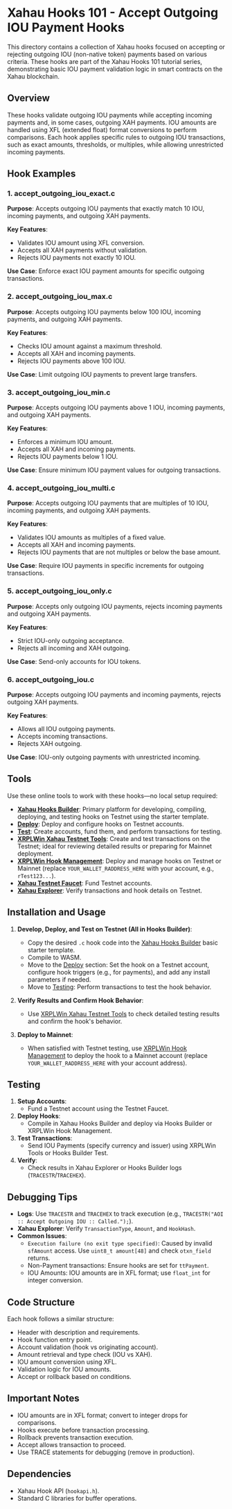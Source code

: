 # Xahau Hooks 101 - Accept Outgoing IOU Payment Hooks

This directory contains a collection of Xahau hooks focused on accepting or rejecting outgoing IOU (non-native token) payments based on various criteria. These hooks are part of the Xahau Hooks 101 tutorial series, demonstrating basic IOU payment validation logic in smart contracts on the Xahau blockchain.

## Overview

These hooks validate outgoing IOU payments while accepting incoming payments and, in some cases, outgoing XAH payments. IOU amounts are handled using XFL (extended float) format conversions to perform comparisons. Each hook applies specific rules to outgoing IOU transactions, such as exact amounts, thresholds, or multiples, while allowing unrestricted incoming payments.

## Hook Examples

### 1. accept_outgoing_iou_exact.c
**Purpose**: Accepts outgoing IOU payments that exactly match 10 IOU, incoming payments, and outgoing XAH payments.

**Key Features**:
- Validates IOU amount using XFL conversion.
- Accepts all XAH payments without validation.
- Rejects IOU payments not exactly 10 IOU.

**Use Case**: Enforce exact IOU payment amounts for specific outgoing transactions.

### 2. accept_outgoing_iou_max.c
**Purpose**: Accepts outgoing IOU payments below 100 IOU, incoming payments, and outgoing XAH payments.

**Key Features**:
- Checks IOU amount against a maximum threshold.
- Accepts all XAH and incoming payments.
- Rejects IOU payments above 100 IOU.

**Use Case**: Limit outgoing IOU payments to prevent large transfers.

### 3. accept_outgoing_iou_min.c
**Purpose**: Accepts outgoing IOU payments above 1 IOU, incoming payments, and outgoing XAH payments.

**Key Features**:
- Enforces a minimum IOU amount.
- Accepts all XAH and incoming payments.
- Rejects IOU payments below 1 IOU.

**Use Case**: Ensure minimum IOU payment values for outgoing transactions.

### 4. accept_outgoing_iou_multi.c
**Purpose**: Accepts outgoing IOU payments that are multiples of 10 IOU, incoming payments, and outgoing XAH payments.

**Key Features**:
- Validates IOU amounts as multiples of a fixed value.
- Accepts all XAH and incoming payments.
- Rejects IOU payments that are not multiples or below the base amount.

**Use Case**: Require IOU payments in specific increments for outgoing transactions.

### 5. accept_outgoing_iou_only.c
**Purpose**: Accepts only outgoing IOU payments, rejects incoming payments and outgoing XAH payments.

**Key Features**:
- Strict IOU-only outgoing acceptance.
- Rejects all incoming and XAH outgoing.

**Use Case**: Send-only accounts for IOU tokens.

### 6. accept_outgoing_iou.c
**Purpose**: Accepts outgoing IOU payments and incoming payments, rejects outgoing XAH payments.

**Key Features**:
- Allows all IOU outgoing payments.
- Accepts incoming transactions.
- Rejects XAH outgoing.

**Use Case**: IOU-only outgoing payments with unrestricted incoming.

## Tools

Use these online tools to work with these hooks—no local setup required:
- **[Xahau Hooks Builder](https://hooks-builder.xrpl.org/develop)**: Primary platform for developing, compiling, deploying, and testing hooks on Testnet using the starter template.
- **[Deploy](https://hooks-builder.xrpl.org/deploy)**: Deploy and configure hooks on Testnet accounts.
- **[Test](https://hooks-builder.xrpl.org/test)**: Create accounts, fund them, and perform transactions for testing.
- **[XRPLWin Xahau Testnet Tools](https://xahau-testnet.xrplwin.com/tools)**: Create and test transactions on the Testnet; ideal for reviewing detailed results or preparing for Mainnet deployment.
- **[XRPLWin Hook Management](https://xahau-testnet.xrplwin.com/account/YOUR_WALLET_RADDRESS_HERE/manage/hooks)**: Deploy and manage hooks on Testnet or Mainnet (replace `YOUR_WALLET_RADDRESS_HERE` with your account, e.g., `rTest123...`).
- **[Xahau Testnet Faucet](https://xahau-test.net/faucet)**: Fund Testnet accounts.
- **[Xahau Explorer](https://test.xahauexplorer.com/en)**: Verify transactions and hook details on Testnet.

## Installation and Usage

1. **Develop, Deploy, and Test on Testnet (All in Hooks Builder)**:
   - Copy the desired `.c` hook code into the [Xahau Hooks Builder](https://hooks-builder.xrpl.org/develop) basic starter template.
   - Compile to WASM.
   - Move to the [Deploy](https://hooks-builder.xrpl.org/deploy) section: Set the hook on a Testnet account, configure hook triggers (e.g., for payments), and add any install parameters if needed.
   - Move to [Testing](https://hooks-builder.xrpl.org/test): Perform transactions to test the hook behavior.

2. **Verify Results and Confirm Hook Behavior**:
   - Use [XRPLWin Xahau Testnet Tools](https://xahau-testnet.xrplwin.com/tools) to check detailed testing results and confirm the hook's behavior.

3. **Deploy to Mainnet**:
   - When satisfied with Testnet testing, use [XRPLWin Hook Management](https://xahau-testnet.xrplwin.com/account/YOUR_WALLET_RADDRESS_HERE/manage/hooks) to deploy the hook to a Mainnet account (replace `YOUR_WALLET_RADDRESS_HERE` with your account address).

## Testing

1. **Setup Accounts**:
   - Fund a Testnet account using the Testnet Faucet.
2. **Deploy Hooks**:
   - Compile in Xahau Hooks Builder and deploy via Hooks Builder or XRPLWin Hook Management.
3. **Test Transactions**:
   - Send IOU Payments (specify currency and issuer) using XRPLWin Tools or Hooks Builder Test.
4. **Verify**:
   - Check results in Xahau Explorer or Hooks Builder logs (`TRACESTR`/`TRACEHEX`).

## Debugging Tips

- **Logs**: Use `TRACESTR` and `TRACEHEX` to track execution (e.g., `TRACESTR("AOI :: Accept Outgoing IOU :: Called.");`).
- **Xahau Explorer**: Verify `TransactionType`, `Amount`, and `HookHash`.
- **Common Issues**:
  - `Execution failure (no exit type specified)`: Caused by invalid `sfAmount` access. Use `uint8_t amount[48]` and check `otxn_field` returns.
  - Non-Payment transactions: Ensure hooks are set for `ttPayment`.
  - IOU Amounts: IOU amounts are in XFL format; use `float_int` for integer conversion.

## Code Structure

Each hook follows a similar structure:
- Header with description and requirements.
- Hook function entry point.
- Account validation (hook vs originating account).
- Amount retrieval and type check (IOU vs XAH).
- IOU amount conversion using XFL.
- Validation logic for IOU amounts.
- Accept or rollback based on conditions.

## Important Notes

- IOU amounts are in XFL format; convert to integer drops for comparisons.
- Hooks execute before transaction processing.
- Rollback prevents transaction execution.
- Accept allows transaction to proceed.
- Use TRACE statements for debugging (remove in production).

## Dependencies

- Xahau Hook API (`hookapi.h`).
- Standard C libraries for buffer operations.

